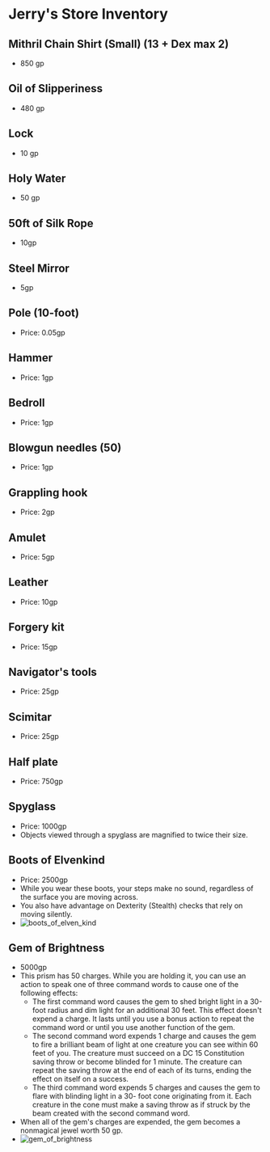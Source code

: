 # Jerry's Store Inventory

## Mithril Chain Shirt (Small) (13 + Dex max 2) 
  * 850 gp

## Oil of Slipperiness 
  * 480 gp

## Lock
  * 10 gp 

## Holy Water
  * 50 gp 

## 50ft of Silk Rope
  * 10gp

## Steel Mirror
  * 5gp

## Pole (10-foot)
  * Price: 0.05gp

## Hammer
  * Price: 1gp

## Bedroll
  * Price: 1gp

## Blowgun needles (50)
  * Price: 1gp

## Grappling hook
  * Price: 2gp

## Amulet
  * Price: 5gp

## Leather
  * Price: 10gp

## Forgery kit
  * Price: 15gp

## Navigator's tools
  * Price: 25gp

## Scimitar
  * Price: 25gp

## Half plate
  * Price: 750gp

## Spyglass
  * Price: 1000gp
  * Objects viewed through a spyglass are magnified to twice their size.

## Boots of Elvenkind
  * Price: 2500gp
  * While you wear these boots, your steps make no sound, regardless of the surface you are moving across.
  * You also have advantage on Dexterity (Stealth) checks that rely on moving silently.
  * ![boots_of_elven_kind](https://media-waterdeep.cursecdn.com/avatars/thumbnails/7/134/315/315/636284714003984245.jpeg)

## Gem of Brightness
  * 5000gp
  * This prism has 50 charges. While you are holding it, you can use an action to speak one of three command words to cause one of the following effects:
      * The first command word causes the gem to shed bright light in a 30-foot radius and dim light for an additional 30 feet. This effect doesn't expend a charge. It lasts until you use a bonus action to repeat the command word or until you use another function of the gem.
      * The second command word expends 1 charge and causes the gem to fire a brilliant beam of light at one creature you can see within 60 feet of you. The creature must succeed on a DC 15 Constitution saving throw or become blinded for 1 minute. The creature can repeat the saving throw at the end of each of its turns, ending the effect on itself on a success.
      * The third command word expends 5 charges and causes the gem to flare with blinding light in a 30- foot cone originating from it. Each creature in the cone must make a saving throw as if struck by the beam created with the second command word.
  * When all of the gem's charges are expended, the gem becomes a nonmagical jewel worth 50 gp.
  * ![gem_of_brightness](https://media-waterdeep.cursecdn.com/avatars/thumbnails/7/227/315/315/636284735558886351.jpeg)
